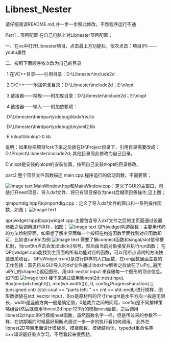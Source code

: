 # Libnest_Nester
请仔细阅读README.md,并一步一步照此修改，不然程序运行不通

Part1：项目配置
在自己电脑上对Libnester项目配置：

一、在vs中打开Libnester项目，点击最上方功能栏，依次点击：项目(P)——youtu属性

二、按照下面顺序依次改为自己的目录

​	1.在VC++目录——引用目录：D:\Libnester\include2d

​	2.C/C++——附加包含目录：D:\Libnester\include2d；E:\nlopt

​	3.链接器——常规——附加库目录：D:\Libnester\include2d；E:\nlopt

​	4.链接器——输入——附加依赖项：

​		D:\Libnester\thirdparty\debug\libdxfrw.lib

​		D:\Libnester\thirdparty\debug\tinyxml2.lib

​		E:\nlopt\libnlopt-0.lib

说明：如果你把项目fork下来之后放在D:\Project目录下，引用目录需要改成：D:\Project\Libnester\include2d;   其他目录照此修改为自己目录。

E:\nlopt是安装的nlopt的安装位置，按照自己安装nlopt的目录修改。

part2:整个项目文件函数描述
main.cpp:程序运行的启动函数，不需要管；

![Image text](https://raw.githubusercontent.com/Flash98-cc/Libnest_Nester/main/%E4%B8%BB%E9%A1%B5.png)
MainWindow.hpp和MainWindow.cpp：定义了GUI的主窗口，包括打开nest项目、导入dxf文件、将已有项目保存为nest后缀项目等操作,见上图；

qimportdlg.hpp和qimportdlg.cpp：定义了导入dxf文件的窗口和一系列操作函数，如图；
![Image text](https://raw.githubusercontent.com/Flash98-cc/Libnest_Nester/main/import.png)

qprjwidget.hpp和qprjwidget.cpp:主要包含导入dxf文件之后的主页面通过设置参数之后调用进行排样，如图；
![Image text](https://raw.githubusercontent.com/Flash98-cc/Libnest_Nester/main/MainWindows.png)
QPrjwidget构造函数：主要用代码的方法绘制界面，如果想了解主界面每一个按钮在构造函数里面找到对应函数即可，比如说runBtn为例
![Image text](https://raw.githubusercontent.com/Flash98-cc/Libnest_Nester/main/run.png)
需要了解connect函数和singal/slot信号槽机制，当runBtn点击会发出click()信号，然后由当前对象接受并执行run函数；
在QPrjwidget.cpp能找到主页面的所有功能对应的函数，可以用断点调试的方法快速熟悉项目。
QPrjWidget::run()是进行排样的入口函数，在run函数里面主要的工作包括：首先将从GUI导入的dxf文件通过libdxfrw解析之后放在了uiPrj_,遍历uiPrj_的shapes()返回图形，用std::vector<Item> input
来存储每一个图形的顶点信息。如下图
![Image text](https://raw.githubusercontent.com/Flash98-cc/Libnest_Nester/main/uiprj_.png)
接下来通过调用libnest2d::nest(input, Box(mm(wh.height()), mm(wh.width())), 0, config,ProgressFunction{ [](unsigned cnt) {std::cout << "parts left: " << cnt << std::endl;)进行排样，图形数据放在std::vector<Item> Input，Box是原材料的尺寸(height是水平方向一般是无限长，width是竖直方向一般是确定值，0是裁片之间的间距，config是不同排样策略组合)然后就调用libnest2d.hpp:123行的模板nest函数，之后调用 libnest2d:hpp:89行模板nest函数，虽然函数名字一样，但是传过来的参数不一样，在初期看的时候最好用断点调试一步一步的执行看如何调用。
此外在libnest2D项目里面设计模板类、模板函数、模板结构体、typedef重命名等c++知识最好重点学习，不然看起来很费劲。
